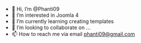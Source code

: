 - 👋 Hi, I’m @Phanti09
- 👀 I’m interested in Joomla 4
- 🌱 I’m currently learning creating templates
- 💞️ I’m looking to collaborate on ...
- 📫 How to reach me via email phanti09@gmail.com

<!---
Phanti09/Phanti09 is a ✨ special ✨ repository because its `README.md` (this file) appears on your GitHub profile.
You can click the Preview link to take a look at your changes.
--->
